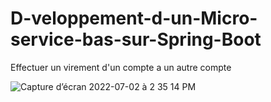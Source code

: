 # D-veloppement-d-un-Micro-service-bas-sur-Spring-Boot

Effectuer un virement d'un compte a un autre compte


![Capture d’écran 2022-07-02 à 2 35 14 PM](https://user-images.githubusercontent.com/102439475/177003296-0f52b08c-02f6-43f6-9786-65e77f2e82ba.png)

